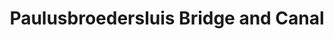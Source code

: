 ---
layout: photo
title: Paulusbroedersluis Bridge and Canal
location: Amsterdam
pic: paulusbroedersluis
---